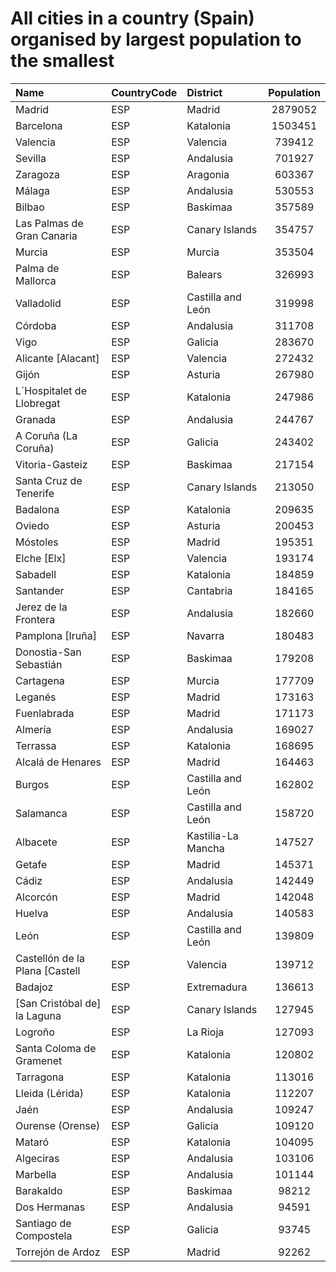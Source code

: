 # All cities in a country (Spain) organised by largest population to the smallest

| Name | CountryCode | District | Population |
| :--- | :--- | :--- | :---: |
|Madrid|ESP|Madrid|2879052|
|Barcelona|ESP|Katalonia|1503451|
|Valencia|ESP|Valencia|739412|
|Sevilla|ESP|Andalusia|701927|
|Zaragoza|ESP|Aragonia|603367|
|Málaga|ESP|Andalusia|530553|
|Bilbao|ESP|Baskimaa|357589|
|Las Palmas de Gran Canaria|ESP|Canary Islands|354757|
|Murcia|ESP|Murcia|353504|
|Palma de Mallorca|ESP|Balears|326993|
|Valladolid|ESP|Castilla and León|319998|
|Córdoba|ESP|Andalusia|311708|
|Vigo|ESP|Galicia|283670|
|Alicante [Alacant]|ESP|Valencia|272432|
|Gijón|ESP|Asturia|267980|
|L´Hospitalet de Llobregat|ESP|Katalonia|247986|
|Granada|ESP|Andalusia|244767|
|A Coruña (La Coruña)|ESP|Galicia|243402|
|Vitoria-Gasteiz|ESP|Baskimaa|217154|
|Santa Cruz de Tenerife|ESP|Canary Islands|213050|
|Badalona|ESP|Katalonia|209635|
|Oviedo|ESP|Asturia|200453|
|Móstoles|ESP|Madrid|195351|
|Elche [Elx]|ESP|Valencia|193174|
|Sabadell|ESP|Katalonia|184859|
|Santander|ESP|Cantabria|184165|
|Jerez de la Frontera|ESP|Andalusia|182660|
|Pamplona [Iruña]|ESP|Navarra|180483|
|Donostia-San Sebastián|ESP|Baskimaa|179208|
|Cartagena|ESP|Murcia|177709|
|Leganés|ESP|Madrid|173163|
|Fuenlabrada|ESP|Madrid|171173|
|Almería|ESP|Andalusia|169027|
|Terrassa|ESP|Katalonia|168695|
|Alcalá de Henares|ESP|Madrid|164463|
|Burgos|ESP|Castilla and León|162802|
|Salamanca|ESP|Castilla and León|158720|
|Albacete|ESP|Kastilia-La Mancha|147527|
|Getafe|ESP|Madrid|145371|
|Cádiz|ESP|Andalusia|142449|
|Alcorcón|ESP|Madrid|142048|
|Huelva|ESP|Andalusia|140583|
|León|ESP|Castilla and León|139809|
|Castellón de la Plana [Castell|ESP|Valencia|139712|
|Badajoz|ESP|Extremadura|136613|
|[San Cristóbal de] la Laguna|ESP|Canary Islands|127945|
|Logroño|ESP|La Rioja|127093|
|Santa Coloma de Gramenet|ESP|Katalonia|120802|
|Tarragona|ESP|Katalonia|113016|
|Lleida (Lérida)|ESP|Katalonia|112207|
|Jaén|ESP|Andalusia|109247|
|Ourense (Orense)|ESP|Galicia|109120|
|Mataró|ESP|Katalonia|104095|
|Algeciras|ESP|Andalusia|103106|
|Marbella|ESP|Andalusia|101144|
|Barakaldo|ESP|Baskimaa|98212|
|Dos Hermanas|ESP|Andalusia|94591|
|Santiago de Compostela|ESP|Galicia|93745|
|Torrejón de Ardoz|ESP|Madrid|92262|
